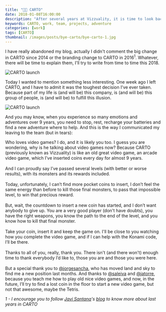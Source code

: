 ```yaml
---
title: "👋🏽 CARTO"
date: 2018-01-08T16:00:00
description: "After several years at Vizzuality, it is time to look back and explain what we have achieved"
keywords: CARTO, work, team, projects, adventure
categories: [work]
tags: [CARTO]
thumbnail: /images/posts/bye-carto/bye-carto-1.jpg
---
```


I have really abandoned my blog, actually I didn't comment the big change in CARTO since 2014 or the branding change to CARTO in 2016<sup>1</sup>. Whatever, there will be time to explain them, I'll try to write from time to time this 2018.

![CARTO launch](/images/posts/bye-carto/bye-carto-1.jpg)

Today I wanted to mention something less interesting. One week ago I left CARTO, and I have to admit it was the toughest decision I've ever taken. Because part of my life is (and will be) this company, is (and will be) this group of people, is (and will be) to fulfill this illusion.

![CARTO launch](/images/posts/bye-carto/bye-carto-2.jpg)

And you may know, when you experience so many emotions and adventures over 9 years, you need to stop, rest, recharge your batteries and find a new adventure where to help. And this is the way I communicated my leaving to the team  (but in tears):

> 
Who loves video games? I do, and it is likely you too. I guess you are wondering, why is he talking about video games now? Because CARTO (previously known as Vizzuality) is like an old great video game, an arcade video game, which I’ve inserted coins every day for almost 9 years.
</br></br>
And I can proudly say I’ve passed several levels (with better or worse results), with its monsters and its rewards included.
</br></br>
Today, unfortunately, I can’t find more pocket coins to insert, I don’t feel the same energy than before to kill those final monsters, to pass that impossible level, to win that precious reward.
</br></br>
But, wait, the countdown to insert a new coin has started, and I don’t want anybody to give up. You are a very good player (don't have doubts), you have the right weapons, you know the path to the end of the level, and you know how to kill that final monster.
</br></br>
Take your coin, insert it and keep the game on. I'll be close to you watching how you complete the video game, and if I can help with the Konami code, I’ll be there.
</br></br>
Thanks to all of you, really, thank you. There isn't (and there won't) enough time to thank everybody I’d like to, those you are and those you were here.
</br></br>
But a special thank you to [@jorgesancha](http://twitter.com/jorgesancha), who has moved land and sky to find me a new position last months. And thanks to [@saleiva](http://twitter.com/saleiva) and [@jatorre](http://twitter.com/jatorre), because you teach me how to play old nice video games, and now, in the future, I’ll try to find a lost coin in the floor to start a new video game, but not that awesome, maybe the Tetris.

_1 - I encourage you to follow [Javi Santana](@javisantana)'s [blog](http://javisantana.com/blog.html) to know more about last years in CARTO_